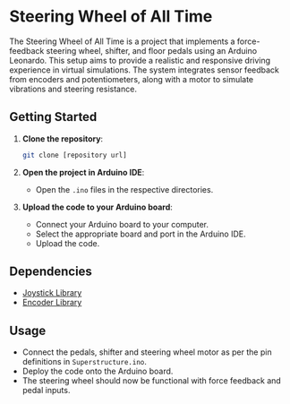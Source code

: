 # Steering Wheel of All Time

The Steering Wheel of All Time is a project that implements a force-feedback steering wheel, shifter, and floor pedals using an Arduino Leonardo. This setup aims to provide a realistic and responsive driving experience in virtual simulations. The system integrates sensor feedback from encoders and potentiometers, along with a motor to simulate vibrations and steering resistance.

## Getting Started

1. **Clone the repository**:
    ```sh
    git clone [repository url]
    ```

2. **Open the project in Arduino IDE**:
    - Open the `.ino` files in the respective directories.

3. **Upload the code to your Arduino board**:
    - Connect your Arduino board to your computer.
    - Select the appropriate board and port in the Arduino IDE.
    - Upload the code.

## Dependencies

- [Joystick Library](https://github.com/MHeironimus/ArduinoJoystickLibrary)
- [Encoder Library](https://www.pjrc.com/teensy/td_libs_Encoder.html)

## Usage

- Connect the pedals, shifter and steering wheel motor as per the pin definitions in <code>Superstructure.ino</code>.
- Deploy the code onto the Arduino board.
- The steering wheel should now be functional with force feedback and pedal inputs.
